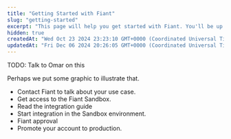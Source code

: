 ```yaml
---
title: "Getting Started with Fiant"
slug: "getting-started"
excerpt: "This page will help you get started with Fiant. You'll be up and running very fast!"
hidden: true
createdAt: "Wed Oct 23 2024 23:23:10 GMT+0000 (Coordinated Universal Time)"
updatedAt: "Fri Dec 06 2024 20:26:05 GMT+0000 (Coordinated Universal Time)"
---
```

TODO: Talk to Omar on this

Perhaps we put some graphic to illustrate that.

- Contact Fiant to talk about your use case.
- Get access to the Fiant Sandbox.
- Read the integration guide
- Start integration in the Sandbox environment.
- Fiant approval
- Promote your account to production.
